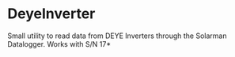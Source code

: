 # DeyeInverter
Small utility to read data from DEYE Inverters through the Solarman Datalogger. Works with S/N 17*


